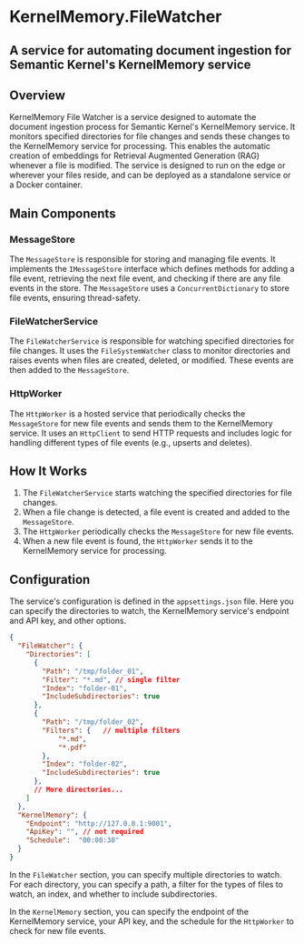 # KernelMemory.FileWatcher 
## A service for automating document ingestion for Semantic Kernel's KernelMemory service


## Overview

KernelMemory File Watcher is a service designed to automate the document ingestion process for Semantic Kernel's KernelMemory service. It monitors specified directories for file changes and sends these changes to the KernelMemory service for processing. This enables the automatic creation of embeddings for Retrieval Augmented Generation (RAG) whenever a file is modified. The service is designed to run on the edge or wherever your files reside, and can be deployed as a standalone service or a Docker container.

## Main Components

### MessageStore

The `MessageStore` is responsible for storing and managing file events. It implements the `IMessageStore` interface which defines methods for adding a file event, retrieving the next file event, and checking if there are any file events in the store. The `MessageStore` uses a `ConcurrentDictionary` to store file events, ensuring thread-safety.

### FileWatcherService

The `FileWatcherService` is responsible for watching specified directories for file changes. It uses the `FileSystemWatcher` class to monitor directories and raises events when files are created, deleted, or modified. These events are then added to the `MessageStore`.

### HttpWorker

The `HttpWorker` is a hosted service that periodically checks the `MessageStore` for new file events and sends them to the KernelMemory service. It uses an `HttpClient` to send HTTP requests and includes logic for handling different types of file events (e.g., upserts and deletes).

## How It Works

1. The `FileWatcherService` starts watching the specified directories for file changes.
2. When a file change is detected, a file event is created and added to the `MessageStore`.
3. The `HttpWorker` periodically checks the `MessageStore` for new file events.
4. When a new file event is found, the `HttpWorker` sends it to the KernelMemory service for processing.

## Configuration

The service's configuration is defined in the `appsettings.json` file. Here you can specify the directories to watch, the KernelMemory service's endpoint and API key, and other options.

```json
{
  "FileWatcher": {
    "Directories": [
      {
        "Path": "/tmp/folder_01",
        "Filter": "*.md", // single filter
        "Index": "folder-01",
        "IncludeSubdirectories": true
      },
      {
        "Path": "/tmp/folder_02",
        "Filters": {   // multiple filters
            "*.md",
            "*.pdf"
        },
        "Index": "folder-02",
        "IncludeSubdirectories": true
      },
      // More directories...
    ]
  },
  "KernelMemory": {
    "Endpoint": "http://127.0.0.1:9001",
    "ApiKey": "", // not required
    "Schedule":  "00:00:30"
  }
}

```

In the `FileWatcher` section, you can specify multiple directories to watch. For each directory, you can specify a path, a filter for the types of files to watch, an index, and whether to include subdirectories.

In the `KernelMemory` section, you can specify the endpoint of the KernelMemory service, your API key, and the schedule for the `HttpWorker` to check for new file events.
